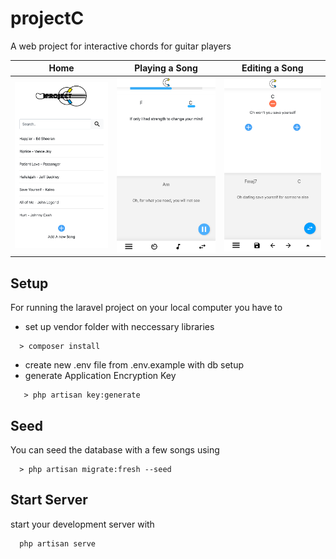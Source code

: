 # projectC
A web project for interactive chords for guitar players

Home | Playing a Song | Editing a Song
------------ | ------------- | -------------
<img src="media/screenshot1.png" title="Screenshot 1"/>  |  <img src="media/screenshot2.png" title="Screenshot 2"> |  <img src="media/screenshot3.png" title="Screenshot 3"/>



## Setup 

For running the laravel project on your local computer you have to
- set up vendor folder with neccessary libraries 
```
  > composer install
```
- create new .env file from .env.example with db setup
- generate Application Encryption Key
```
   > php artisan key:generate
```

## Seed
 
You can seed the database with a few songs using 
```
  > php artisan migrate:fresh --seed

```
## Start Server

start your development server with 

```
  php artisan serve

